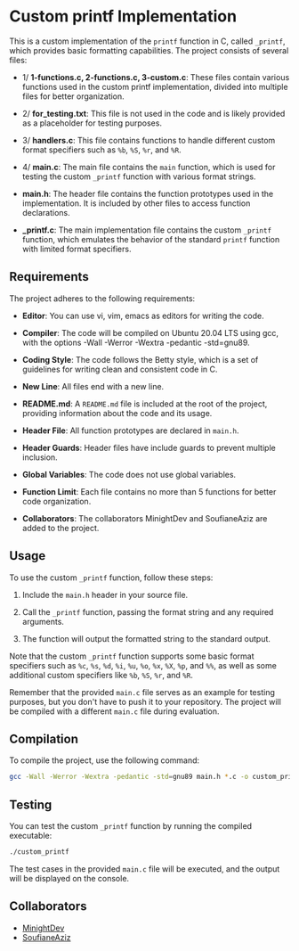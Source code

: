 # Custom printf Implementation

This is a custom implementation of the `printf` function in C, called `_printf`, which provides basic formatting capabilities. The project consists of several files:

- 1/ **1-functions.c, 2-functions.c, 3-custom.c**: These files contain various functions used in the custom printf implementation, divided into multiple files for better organization.

- 2/ **for_testing.txt**: This file is not used in the code and is likely provided as a placeholder for testing purposes.

- 3/ **handlers.c**: This file contains functions to handle different custom format specifiers such as `%b`, `%S`, `%r`, and `%R`.

- 4/ **main.c**: The main file contains the `main` function, which is used for testing the custom `_printf` function with various format strings.

- **main.h**: The header file contains the function prototypes used in the implementation. It is included by other files to access function declarations.

- **_printf.c**: The main implementation file contains the custom `_printf` function, which emulates the behavior of the standard `printf` function with limited format specifiers.

## Requirements

The project adheres to the following requirements:

- **Editor**: You can use vi, vim, emacs as editors for writing the code.

- **Compiler**: The code will be compiled on Ubuntu 20.04 LTS using gcc, with the options -Wall -Werror -Wextra -pedantic -std=gnu89.

- **Coding Style**: The code follows the Betty style, which is a set of guidelines for writing clean and consistent code in C.

- **New Line**: All files end with a new line.

- **README.md**: A `README.md` file is included at the root of the project, providing information about the code and its usage.

- **Header File**: All function prototypes are declared in `main.h`.

- **Header Guards**: Header files have include guards to prevent multiple inclusion.

- **Global Variables**: The code does not use global variables.

- **Function Limit**: Each file contains no more than 5 functions for better code organization.

- **Collaborators**: The collaborators MinightDev and SoufianeAziz are added to the project.

## Usage

To use the custom `_printf` function, follow these steps:

1. Include the `main.h` header in your source file.

2. Call the `_printf` function, passing the format string and any required arguments.

3. The function will output the formatted string to the standard output.

Note that the custom `_printf` function supports some basic format specifiers such as `%c`, `%s`, `%d`, `%i`, `%u`, `%o`, `%x`, `%X`, `%p`, and `%%`, as well as some additional custom specifiers like `%b`, `%S`, `%r`, and `%R`.

Remember that the provided `main.c` file serves as an example for testing purposes, but you don't have to push it to your repository. The project will be compiled with a different `main.c` file during evaluation.

## Compilation

To compile the project, use the following command:

```bash
gcc -Wall -Werror -Wextra -pedantic -std=gnu89 main.h *.c -o custom_printf
```

## Testing

You can test the custom `_printf` function by running the compiled executable:

```bash
./custom_printf
```

The test cases in the provided `main.c` file will be executed, and the output will be displayed on the console.

## Collaborators

- [MinightDev](https://github.com/MinightDev)
- [SoufianeAziz](https://github.com/SoufianeAziz)
